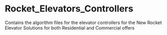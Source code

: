 # Rocket_Elevators_Controllers
Contains the algorithm files for the elevator controllers for the New Rocket Elevator Solutions for both Residential and Commercial offers
